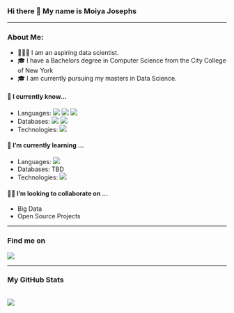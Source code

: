 ### Hi there 👋 My name is Moiya Josephs
___
### About Me:
- 👩🏾‍💻 I am an aspiring data scientist.
- 🎓 I have a Bachelors degree in Computer Science from the City College of New York 
- 🎓 I am currently pursuing my masters in Data Science.


#### 🔭 I currently know...
- Languages:
  <img src="https://img.shields.io/badge/Scala-DC322F?style=for-the-badge&logo=scala&logoColor=white"> <img src="https://img.shields.io/badge/Python-3776AB?style=for-the-badge&logo=python&logoColor=white"> <img src="https://img.shields.io/badge/HTML-239120?style=for-the-badge&logo=html5&logoColor=white">
- Databases: <img src ="https://img.shields.io/badge/MySQL-00000F?style=for-the-badge&logo=mysql&logoColor=white"> <img src="https://img.shields.io/badge/MongoDB-4EA94B?style=for-the-badge&logo=mongodb&logoColor=white">
- Technologies: <img src="https://img.shields.io/badge/Ubuntu-E95420?style=for-the-badge&logo=ubuntu&logoColor=white">


#### 🌱 I’m currently learning ...
- Languages: <img src="https://img.shields.io/badge/R-276DC3?style=for-the-badge&logo=r&logoColor=white">
- Databases:
  TBD
- Technologies: <img src="https://img.shields.io/badge/Amazon_AWS-232F3E?style=for-the-badge&logo=amazon-aws&logoColor=white">
  

#### 👯‍♀️ I’m looking to collaborate on ...
  - Big Data
  - Open Source Projects

___
### Find me on 
<a href="https://www.linkedin.com/in/moiyajosephs/"><img src="https://img.shields.io/badge/LinkedIn-0077B5?style=for-the-badge&logo=linkedin&logoColor=white"></a>
___

### My GitHub Stats
<br>
<img src="https://github-readme-stats.vercel.app/api/top-langs/?username=moiyajosephs&theme=tokyonight">
<!--
- 🤔 I’m looking for help with ...
- 💬 Ask me about ...
- 📫 How to reach me: ...
- 😄 Pronouns: ...
- ⚡ Fun fact: ...
 ![](https://visitor-badge.laobi.icu/badge?page_id=moiyajosephs.moiyajosephs) --!>


